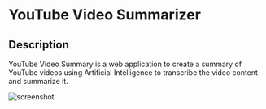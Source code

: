# YouTube Video Summarizer

## Description

YouTube Video Summary is a web application to create a summary of YouTube videos using Artificial Intelligence to transcribe the video content and summarize it.

![screenshot](https://i.imgur.com/RII6JDf.png)
